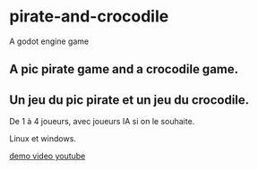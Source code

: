 # pirate-and-crocodile
A godot engine game

## A pic pirate game and a crocodile game.


## Un jeu du pic pirate et un jeu du crocodile.

De 1 à 4 joueurs, avec joueurs IA si on le souhaite.


Linux et windows.



[demo video youtube](https://youtu.be/06vVVGQ7y9Y)  

